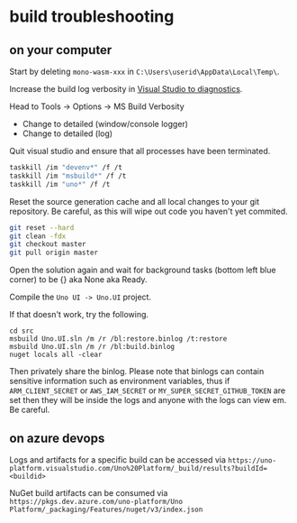 # build troubleshooting


## on your computer

Start by deleting `mono-wasm-xxx` in `C:\Users\userid\AppData\Local\Temp\`.

Increase the build log verbosity in [Visual Studio to diagnostics](https://docs.microsoft.com/en-us/visualstudio/msbuild/obtaining-build-logs-with-msbuild?view=vs-2019). 

Head to Tools -> Options -> MS Build Verbosity

- Change to detailed (window/console logger)
- Change to detailed (log)

Quit visual studio and ensure that all processes have been terminated.

```bash
taskkill /im "devenv*" /f /t
taskkill /im "msbuild*" /f /t
taskkill /im "uno*" /f /t
```

Reset the source generation cache and all local changes to your git repository. Be careful, as this will wipe out code you haven't yet commited.

```bash
git reset --hard
git clean -fdx
git checkout master
git pull origin master
```

Open the solution again and wait for background tasks (bottom left blue corner) to be {} aka None aka Ready.

Compile the `Uno UI -> Uno.UI` project.

If that doesn't work, try the following.

```
cd src
msbuild Uno.UI.sln /m /r /bl:restore.binlog /t:restore
msbuild Uno.UI.sln /m /r /bl:build.binlog
nuget locals all -clear
```

Then privately share the binlog. Please note that binlogs can contain sensitive information such as environment variables, thus if `ARM_CLIENT_SECRET` or `AWS_IAM_SECRET` or `MY_SUPER_SECRET_GITHUB_TOKEN` are set then they will be inside the logs and anyone with the logs can view em. Be careful.

## on azure devops

Logs and artifacts for a specific build can be accessed via `https://uno-platform.visualstudio.com/Uno%20Platform/_build/results?buildId=<buildid>`

NuGet build artifacts can be consumed via `https://pkgs.dev.azure.com/uno-platform/Uno Platform/_packaging/Features/nuget/v3/index.json`
